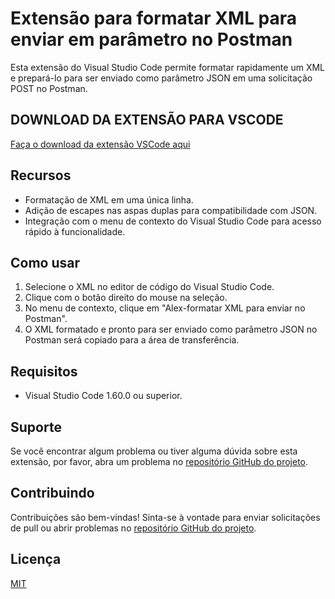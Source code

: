 # Extensão para formatar XML para enviar em parâmetro no Postman

Esta extensão do Visual Studio Code permite formatar rapidamente um XML e prepará-lo para ser enviado como parâmetro JSON em uma solicitação POST no Postman.

## DOWNLOAD DA EXTENSÃO PARA VSCODE

[Faça o download da extensão VSCode aqui](https://github.com/leco123/carvalho-formatar-xml-para-request-json/raw/main/carvalho-formatar-xml-para-request-json-1.0.0.vsix)

## Recursos

- Formatação de XML em uma única linha.
- Adição de escapes nas aspas duplas para compatibilidade com JSON.
- Integração com o menu de contexto do Visual Studio Code para acesso rápido à funcionalidade.

## Como usar

1. Selecione o XML no editor de código do Visual Studio Code.
2. Clique com o botão direito do mouse na seleção.
3. No menu de contexto, clique em "Alex-formatar XML para enviar no Postman".
4. O XML formatado e pronto para ser enviado como parâmetro JSON no Postman será copiado para a área de transferência.

## Requisitos

- Visual Studio Code 1.60.0 ou superior.

## Suporte

Se você encontrar algum problema ou tiver alguma dúvida sobre esta extensão, por favor, abra um problema no [repositório GitHub do projeto](https://github.com/leco123/carvalho-formatar-xml-para-request-json/issues).

## Contribuindo

Contribuições são bem-vindas! Sinta-se à vontade para enviar solicitações de pull ou abrir problemas no [repositório GitHub do projeto](https://github.com/leco123/).

## Licença

[MIT](LICENSE)
